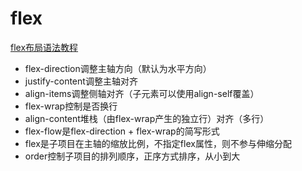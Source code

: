 # flex

<a href="https://www.runoob.com/w3cnote/flex-grammar.html">flex布局语法教程</a>

- flex-direction调整主轴方向（默认为水平方向）
- justify-content调整主轴对齐
- align-items调整侧轴对齐（子元素可以使用align-self覆盖）
- flex-wrap控制是否换行
- align-content堆栈（由flex-wrap产生的独立行）对齐（多行）
- flex-flow是flex-direction + flex-wrap的简写形式
- flex是子项目在主轴的缩放比例，不指定flex属性，则不参与伸缩分配
- order控制子项目的排列顺序，正序方式排序，从小到大